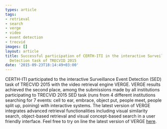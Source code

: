 ```yaml
---
types: article
tags:
- retrieval
- search
- verge
- video
- event detection
- trecvid
images: []
layout: article
title: Successful participation of CERTH-ITI in the interactive Surveillance Event
  Detection task of TRECVID 2015
date: '2015-09-23T18:14:49+03:00'
---
```

<p>CERTH-ITI participated to the interactive Surveillance Event Detection (SED) task of TRECVID 2015 with the video retrieval engine VERGE. VERGE results achieved the second place, among the submissions made by all institutions participating to TRECVID 2015 SED task (runs from 4 different institutions searching for 7 events: cell to ear, embrace, object put, people meet, people split up, poining) with interactive systems. The latest version of VERGE integrates advanced retrieval functionalities including visual similarity search, object-based retrieval and visual concept-based search in a user friendly interface. Feel free to try on line the latest version of VERGE <a href="http://mklab-services.iti.gr/trec2015/" target="_blank">here</a>.<br>
	&nbsp;</p>
